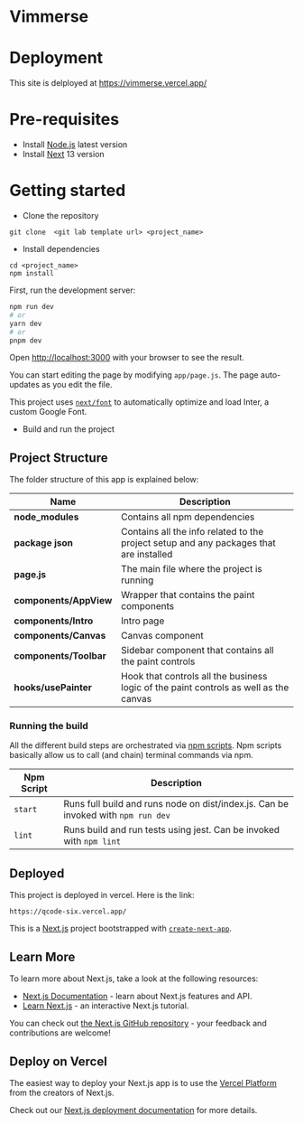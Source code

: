 # Vimmerse

# Deployment
This site is delployed at https://vimmerse.vercel.app/

# Pre-requisites

- Install [Node.js](https://nodejs.org/en/) latest version
- Install [Next](https://nextjs.org/docs/getting-started/installation) 13 version

# Getting started

- Clone the repository

```
git clone  <git lab template url> <project_name>
```

- Install dependencies

```
cd <project_name>
npm install
```

First, run the development server:

```bash
npm run dev
# or
yarn dev
# or
pnpm dev
```

Open [http://localhost:3000](http://localhost:3000) with your browser to see the result.

You can start editing the page by modifying `app/page.js`. The page auto-updates as you edit the file.

This project uses [`next/font`](https://nextjs.org/docs/basic-features/font-optimization) to automatically optimize and load Inter, a custom Google Font.

- Build and run the project

## Project Structure

The folder structure of this app is explained below:

| Name                   | Description                                                                            |
| ---------------------- | -------------------------------------------------------------------------------------- |
| **node_modules**       | Contains all npm dependencies                                                          |
| **package json**       | Contains all the info related to the project setup and any packages that are installed |
| **page.js**            | The main file where the project is running                                             |
| **components/AppView** | Wrapper that contains the paint components                                             |
| **components/Intro**   | Intro page                                                                             |
| **components/Canvas**  | Canvas component                                                                       |
| **components/Toolbar** | Sidebar component that contains all the paint controls                                 |
| **hooks/usePainter**   | Hook that controls all the business logic of the paint controls as well as the canvas  |

### Running the build

All the different build steps are orchestrated via [npm scripts](https://docs.npmjs.com/misc/scripts).
Npm scripts basically allow us to call (and chain) terminal commands via npm.

| Npm Script | Description                                                                       |
| ---------- | --------------------------------------------------------------------------------- |
| `start`    | Runs full build and runs node on dist/index.js. Can be invoked with `npm run dev` |
| `lint`     | Runs build and run tests using jest. Can be invoked with `npm lint`               |

## Deployed

This project is deployed in vercel.
Here is the link:

```
https://qcode-six.vercel.app/
```

This is a [Next.js](https://nextjs.org/) project bootstrapped with [`create-next-app`](https://github.com/vercel/next.js/tree/canary/packages/create-next-app).

## Learn More

To learn more about Next.js, take a look at the following resources:

- [Next.js Documentation](https://nextjs.org/docs) - learn about Next.js features and API.
- [Learn Next.js](https://nextjs.org/learn) - an interactive Next.js tutorial.

You can check out [the Next.js GitHub repository](https://github.com/vercel/next.js/) - your feedback and contributions are welcome!

## Deploy on Vercel

The easiest way to deploy your Next.js app is to use the [Vercel Platform](https://vercel.com/new?utm_medium=default-template&filter=next.js&utm_source=create-next-app&utm_campaign=create-next-app-readme) from the creators of Next.js.

Check out our [Next.js deployment documentation](https://nextjs.org/docs/deployment) for more details.
